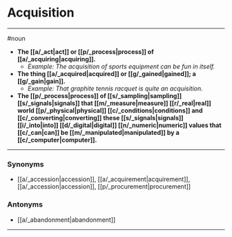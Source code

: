 # Acquisition
---
#noun
- **The [[a/_act|act]] or [[p/_process|process]] of [[a/_acquiring|acquiring]].**
	- _Example: The acquisition of sports equipment can be fun in itself._
- **The thing [[a/_acquired|acquired]] or [[g/_gained|gained]]; a [[g/_gain|gain]].**
	- _Example: That graphite tennis racquet is quite an acquisition._
- **The [[p/_process|process]] of [[s/_sampling|sampling]] [[s/_signals|signals]] that [[m/_measure|measure]] [[r/_real|real]] world [[p/_physical|physical]] [[c/_conditions|conditions]] and [[c/_converting|converting]] these [[s/_signals|signals]] [[i/_into|into]] [[d/_digital|digital]] [[n/_numeric|numeric]] values that [[c/_can|can]] be [[m/_manipulated|manipulated]] by a [[c/_computer|computer]].**
---
### Synonyms
- [[a/_accession|accession]], [[a/_acquirement|acquirement]], [[a/_accession|accession]], [[p/_procurement|procurement]]
### Antonyms
- [[a/_abandonment|abandonment]]
---
